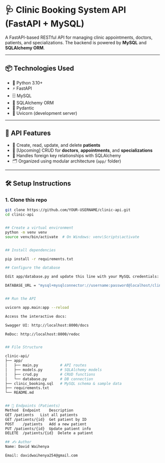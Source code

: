 # 🩺 Clinic Booking System API (FastAPI + MySQL)

A FastAPI-based RESTful API for managing clinic appointments, doctors, patients, and specializations. The backend is powered by **MySQL** and **SQLAlchemy ORM**.

---

## 📦 Technologies Used

- 🐍 Python 3.10+
- ⚡ FastAPI
- 🗄️ MySQL
- 🔗 SQLAlchemy ORM
- 🔐 Pydantic
- 🧪 Uvicorn (development server)

---

## 🧱 API Features

- 🔹 Create, read, update, and delete **patients**
- 🔹 [Upcoming] CRUD for **doctors**, **appointments**, and **specializations**
- 🔐 Handles foreign key relationships with SQLAlchemy
- 🗂 Organized using modular architecture (`app/` folder)

---

## 🛠️ Setup Instructions

### 1. Clone this repo

```bash
git clone https://github.com/YOUR-USERNAME/clinic-api.git
cd clinic-api


## Create a virtual environment
python -m venv venv
source venv/bin/activate  # On Windows: venv\Scripts\activate


## Install dependencies

pip install -r requirements.txt

## Configure the database

Edit app/database.py and update this line with your MySQL credentials:

DATABASE_URL = "mysql+mysqlconnector://username:password@localhost/clinic_db"


## Run the API

uvicorn app.main:app --reload

Access the interactive docs:

Swagger UI: http://localhost:8000/docs

ReDoc: http://localhost:8000/redoc


## File Structure

clinic-api/
├── app/
│   ├── main.py          # API routes
│   ├── models.py        # SQLAlchemy models
│   ├── crud.py          # CRUD functions
│   └── database.py      # DB connection
├── clinic_booking.sql   # MySQL schema & sample data
├── requirements.txt
└── README.md


## 📌 Endpoints (Patients)
Method	Endpoint	Description
GET	/patients	List all patients
GET	/patients/{id}	Get patient by ID
POST	/patients	Add a new patient
PUT	/patients/{id}	Update patient info
DELETE	/patients/{id}	Delete a patient

## ✍️ Author
Name: David Waihenya

Email: davidwaihenya254@gmail.com


